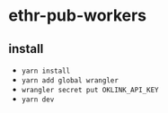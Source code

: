 # ethr-pub-workers

## install

 - `yarn install`
 - `yarn add global wrangler`
 - `wrangler secret put OKLINK_API_KEY`
 - `yarn dev`
